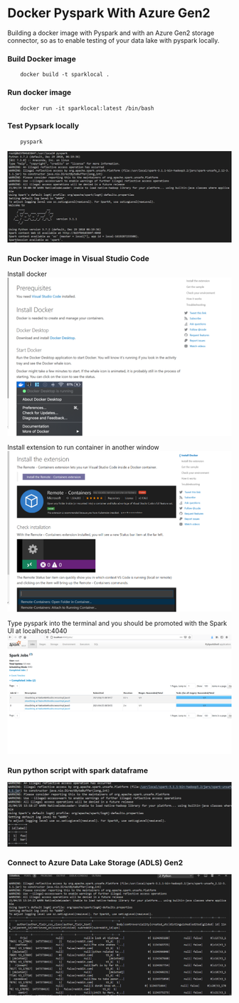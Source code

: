 # Docker Pyspark With Azure Gen2 
Building a docker image with Pyspark and with an Azure Gen2 storage connector, so as to enable testing of your data lake with pyspark locally.


### Build Docker image
```
    docker build -t sparklocal .
```


### Run docker image
```
    docker run -it sparklocal:latest /bin/bash
```


### Test Pypsark locally 
```
    pyspark 
```

![Pyspark locally](/images/Spark_locally.PNG)


### Run Docker image in Visual Studio Code

Install docker 
![Install docker](/images/install_docker.PNG) 

Install extension to run container in another window
![Install extension](/images/extension.PNG) 

Type pyspark into the terminal and you should be promoted with the Spark UI at localhost:4040
![Install extension](/images/spark_ui.PNG) 



### Run python script with spark dataframe


![read from the lake](/images/spark_dataframe.PNG)

### Connect to Azure Data Lake Storage (ADLS) Gen2


![read from the lake](/images/json_from_lake.PNG)